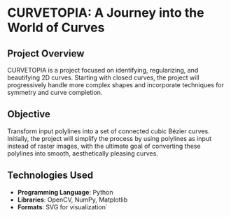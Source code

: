 # CURVETOPIA: A Journey into the World of Curves

## Project Overview
CURVETOPIA is a project focused on identifying, regularizing, and beautifying 2D curves. Starting with closed curves, the project will progressively handle more complex shapes and incorporate techniques for symmetry and curve completion.

## Objective
Transform input polylines into a set of connected cubic Bézier curves. Initially, the project will simplify the process by using polylines as input instead of raster images, with the ultimate goal of converting these polylines into smooth, aesthetically pleasing curves.

## Technologies Used
- **Programming Language**: Python
- **Libraries**: OpenCV, NumPy, Matplotlib
- **Formats**: SVG for visualization`

